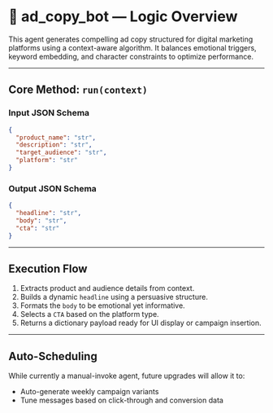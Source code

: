 # 🧠 ad_copy_bot — Logic Overview

This agent generates compelling ad copy structured for digital marketing platforms using a context-aware algorithm. It balances emotional triggers, keyword embedding, and character constraints to optimize performance.

---

## Core Method: `run(context)`

### Input JSON Schema

```json
{
  "product_name": "str",
  "description": "str",
  "target_audience": "str",
  "platform": "str"
}
```

### Output JSON Schema

```json
{
  "headline": "str",
  "body": "str",
  "cta": "str"
}
```

---

## Execution Flow

1. Extracts product and audience details from context.
2. Builds a dynamic `headline` using a persuasive structure.
3. Formats the `body` to be emotional yet informative.
4. Selects a `CTA` based on the platform type.
5. Returns a dictionary payload ready for UI display or campaign insertion.

---

## Auto-Scheduling

While currently a manual-invoke agent, future upgrades will allow it to:
- Auto-generate weekly campaign variants
- Tune messages based on click-through and conversion data
